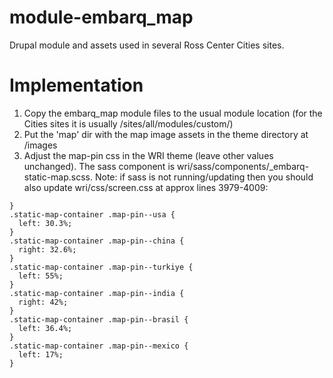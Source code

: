 # module-embarq_map
Drupal module and assets used in several Ross Center Cities sites. 

# Implementation

1. Copy the embarq_map module files to the usual module location (for the Cities sites it is usually /sites/all/modules/custom/)
2. Put the 'map' dir with the map image assets in the theme directory at /images
3. Adjust the map-pin css in the WRI theme (leave other values unchanged). The sass component is wri/sass/components/\_embarq-static-map.scss. Note: if sass is not running/updating then you should also update wri/css/screen.css at approx lines 3979-4009:

```
}
.static-map-container .map-pin--usa {
  left: 30.3%;
}
.static-map-container .map-pin--china {
  right: 32.6%;
}
.static-map-container .map-pin--turkiye {
  left: 55%;
}
.static-map-container .map-pin--india {
  right: 42%;
}
.static-map-container .map-pin--brasil {
  left: 36.4%;
}
.static-map-container .map-pin--mexico {
  left: 17%;
}
```
